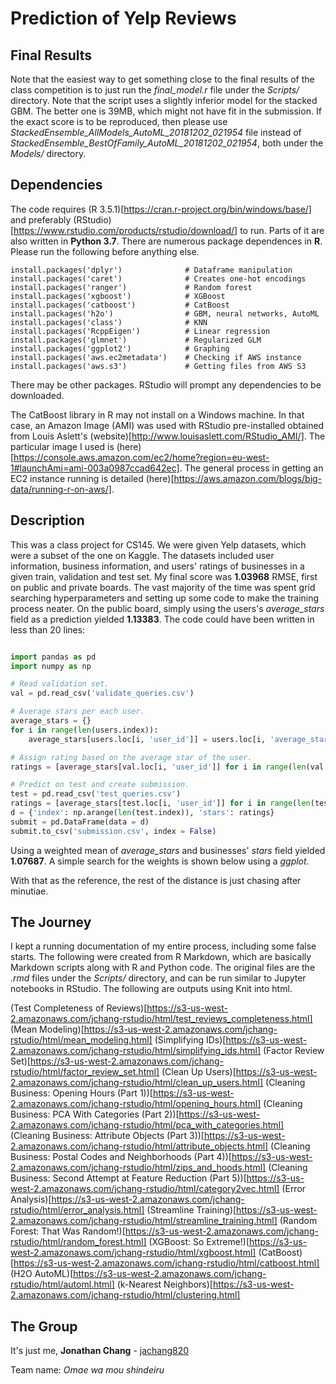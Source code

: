 # Prediction of Yelp Reviews

## Final Results

Note that the easiest way to get something close to the final results of the class competition is to just run the *final_model.r* file under the *Scripts/* directory. Note that the script uses a slightly inferior model for the stacked GBM. The better one is 39MB, which might not have fit in the submission. If the exact score is to be reproduced, then please use *StackedEnsemble_AllModels_AutoML_20181202_021954* file instead of *StackedEnsemble_BestOfFamily_AutoML_20181202_021954*, both under the *Models/* directory.

## Dependencies

The code requires (R 3.5.1)[https://cran.r-project.org/bin/windows/base/] and preferably (RStudio)[https://www.rstudio.com/products/rstudio/download/] to run. Parts of it are also written in **Python 3.7**. There are numerous package dependences in **R**. Please run the following before anything else.

```{r}
install.packages('dplyr')              # Dataframe manipulation
install.packages('caret')              # Creates one-hot encodings
install.packages('ranger')             # Random forest 
install.packages('xgboost')            # XGBoost
install.packages('catboost')           # CatBoost
install.packages('h2o')                # GBM, neural networks, AutoML
install.packages('class')              # KNN
install.packages('RcppEigen')          # Linear regression
install.packages('glmnet')             # Regularized GLM
install.packages('ggplot2')            # Graphing
install.packages('aws.ec2metadata')    # Checking if AWS instance
install.packages('aws.s3')             # Getting files from AWS S3
```

There may be other packages. RStudio will prompt any dependencies to be downloaded.

The CatBoost library in R may not install on a Windows machine. In that case, an Amazon Image (AMI) was used with RStudio pre-installed obtained from Louis Aslett's (website)[http://www.louisaslett.com/RStudio_AMI/]. The particular image I used is (here)[https://console.aws.amazon.com/ec2/home?region=eu-west-1#launchAmi=ami-003a0987ccad642ec]. The general process in getting an EC2 instance running is detailed (here)[https://aws.amazon.com/blogs/big-data/running-r-on-aws/].

## Description

This was a class project for CS145. We were given Yelp datasets, which were a subset of the one on Kaggle. The datasets included user information, business information, and users' ratings of businesses in a given train, validation and test set. My final score was **1.03968** RMSE, first on public and private boards. The vast majority of the time was spent grid searching hyperparameters and setting up some code to make the training process neater. On the public board, simply using the users's *average_stars* field as a prediction yielded **1.13383**. The code could have been written in less than 20 lines:

```python

import pandas as pd
import numpy as np

# Read validation set.
val = pd.read_csv('validate_queries.csv')

# Average stars per each user.
average_stars = {}
for i in range(len(users.index)):
	average_stars[users.loc[i, 'user_id']] = users.loc[i, 'average_stars']

# Assign rating based on the average star of the user.
ratings = [average_stars[val.loc[i, 'user_id']] for i in range(len(val.index))]

# Predict on test and create submission.
test = pd.read_csv('test_queries.csv')
ratings = [average_stars[test.loc[i, 'user_id']] for i in range(len(test.index))]
d = {'index': np.arange(len(test.index)), 'stars': ratings}
submit = pd.DataFrame(data = d)
submit.to_csv('submission.csv', index = False)

```
Using a weighted mean of *average_stars* and businesses' *stars* field yielded **1.07687**. A simple search for the weights is shown below using a *ggplot*.

[logo]: https://s3-us-west-2.amazonaws.com/jchang-rstudio/html/weighted.png "Weighted Mean"

With that as the reference, the rest of the distance is just chasing after minutiae. 

## The Journey

I kept a running documentation of my entire process, including some false starts. The following were created from R Markdown, which are basically Markdown scripts along with R and Python code. The original files are the *.rmd* files under the *Scripts/* directory, and can be run similar to Jupyter notebooks in RStudio. The following are outputs using Knit into html.

(Test Completeness of Reviews)[https://s3-us-west-2.amazonaws.com/jchang-rstudio/html/test_reviews_completeness.html]
(Mean Modeling)[https://s3-us-west-2.amazonaws.com/jchang-rstudio/html/mean_modeling.html]
(Simplifying IDs)[https://s3-us-west-2.amazonaws.com/jchang-rstudio/html/simplifying_ids.html]
(Factor Review Set)[https://s3-us-west-2.amazonaws.com/jchang-rstudio/html/factor_review_set.html]
(Clean Up Users)[https://s3-us-west-2.amazonaws.com/jchang-rstudio/html/clean_up_users.html]
(Cleaning Business: Opening Hours (Part 1))[https://s3-us-west-2.amazonaws.com/jchang-rstudio/html/opening_hours.html]
(Cleaning Business: PCA With Categories (Part 2))[https://s3-us-west-2.amazonaws.com/jchang-rstudio/html/pca_with_categories.html]
(Cleaning Business: Attribute Objects (Part 3))[https://s3-us-west-2.amazonaws.com/jchang-rstudio/html/attribute_objects.html]
(Cleaning Business: Postal Codes and Neighborhoods (Part 4))[https://s3-us-west-2.amazonaws.com/jchang-rstudio/html/zips_and_hoods.html]
(Cleaning Business: Second Attempt at Feature Reduction (Part 5))[https://s3-us-west-2.amazonaws.com/jchang-rstudio/html/category2vec.html]
(Error Analysis)[https://s3-us-west-2.amazonaws.com/jchang-rstudio/html/error_analysis.html]
(Streamline Training)[https://s3-us-west-2.amazonaws.com/jchang-rstudio/html/streamline_training.html]
(Random Forest: That Was Random!)[https://s3-us-west-2.amazonaws.com/jchang-rstudio/html/random_forest.html]
(XGBoost: So Extreme!)[https://s3-us-west-2.amazonaws.com/jchang-rstudio/html/xgboost.html]
(CatBoost)[https://s3-us-west-2.amazonaws.com/jchang-rstudio/html/catboost.html]
(H2O AutoML)[https://s3-us-west-2.amazonaws.com/jchang-rstudio/html/automl.html]
(k-Nearest Neighbors)[https://s3-us-west-2.amazonaws.com/jchang-rstudio/html/clustering.html]

## The Group

It's just me, 
**Jonathan Chang** - [jachang820](https://github.com/jachang820)

Team name: *Omae wa mou shindeiru*


